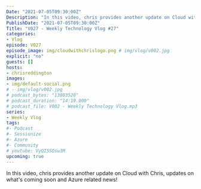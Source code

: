 ```yaml
---
Date: "2021-07-05T09:30:00Z"
Description: "In this video, chris provides another update on Cloud with Chris, updates on what's coming soon and Azure related news!"
PublishDate: "2021-07-05T09:30:00Z"
Title: "V027 - Weekly Technology Vlog #27"
categories:
- Vlog
episode: V027
episode_image: img/cloudwithchrislogo.png # img/vlog/v002.jpg
explicit: "no"
guests: []
hosts:
- chrisreddington
images:
- img/default-social.png
# - img/vlog/v002.jpg
# podcast_bytes: "13803520"
# podcast_duration: "14:19.000"
# podcast_file: V002 - Weekly Technology Vlog.mp3
series:
- Weekly Vlog
tags:
#- Podcast
#- Sessionize
#- Azure
#- Community
# youtube: VyQI5SOsw3M
upcoming: true
---
```

In this video, chris provides another update on Cloud with Chris, updates on what's coming soon and Azure related news!